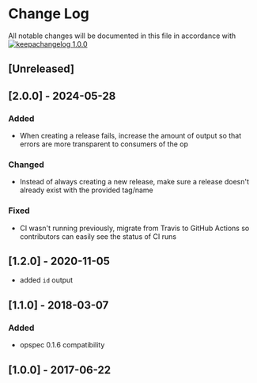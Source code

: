 # Change Log

All notable changes will be documented in this file in accordance with
[![keepachangelog 1.0.0](https://img.shields.io/badge/keepachangelog-1.0.0-brightgreen.svg)](http://keepachangelog.com/en/1.0.0/)

## \[Unreleased]

## [2.0.0] - 2024-05-28

### Added
- When creating a release fails, increase the amount of output so that errors are more transparent to consumers of the op

### Changed
- Instead of always creating a new release, make sure a release doesn't already exist with the provided tag/name

### Fixed
- CI wasn't running previously, migrate from Travis to GitHub Actions so contributors can easily see the status of CI runs

## \[1.2.0] - 2020-11-05

- added `id` output

## \[1.1.0] - 2018-03-07

### Added

- opspec 0.1.6 compatibility

## \[1.0.0] - 2017-06-22

